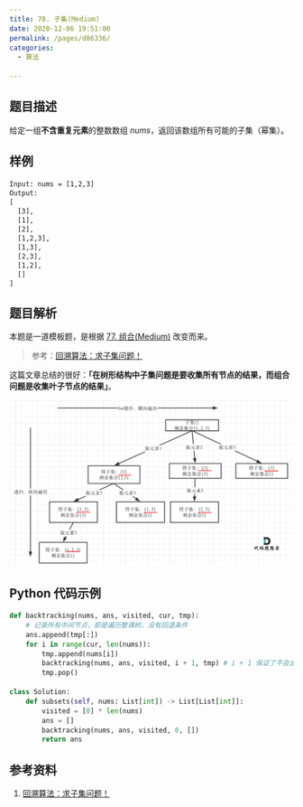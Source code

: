 ```yaml
---
title: 78. 子集(Medium)
date: 2020-12-06 19:51:00
permalink: /pages/d86336/
categories: 
  - 算法

---
```


## 题目描述

给定一组**不含重复元素**的整数数组 *nums*，返回该数组所有可能的子集（幂集）。

## 样例

```
Input: nums = [1,2,3]
Output:
[
  [3],
  [1],
  [2],
  [1,2,3],
  [1,3],
  [2,3],
  [1,2],
  []
]
```

## 题目解析

本题是一道模板题，是根据 [77. 组合(Medium)](/pages/d99a0a/) 改变而来。

> 参考：[回溯算法：求子集问题！](https://mp.weixin.qq.com/s?__biz=MzUxNjY5NTYxNA==&mid=2247485402&idx=1&sn=6963af3e2aa8d58e41b71d73d53ea8f6&scene=21#wechat_redirect)

这篇文章总结的很好：**「在树形结构中子集问题是要收集所有节点的结果，而组合问题是收集叶子节点的结果」**。

![img](./assets/img/640-20201206195457352.png)

## Python 代码示例

```python
def backtracking(nums, ans, visited, cur, tmp):
    # 记录所有中间节点，即是遍历整课树，没有回退条件
    ans.append(tmp[:])
    for i in range(cur, len(nums)):
        tmp.append(nums[i])
        backtracking(nums, ans, visited, i + 1, tmp) # i + 1 保证了不会出现死循环
        tmp.pop()
    
class Solution:
    def subsets(self, nums: List[int]) -> List[List[int]]:
        visited = [0] * len(nums)
        ans = []
        backtracking(nums, ans, visited, 0, [])
        return ans
```

## 参考资料

1. [回溯算法：求子集问题！](https://mp.weixin.qq.com/s?__biz=MzUxNjY5NTYxNA==&mid=2247485402&idx=1&sn=6963af3e2aa8d58e41b71d73d53ea8f6&scene=21#wechat_redirect)